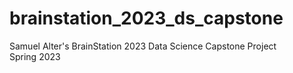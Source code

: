 # brainstation_2023_ds_capstone
Samuel Alter's BrainStation 2023 Data Science Capstone Project  
Spring 2023
